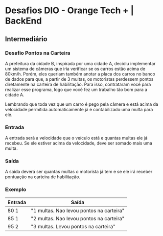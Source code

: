 # Desafios DIO - Orange Tech + | BackEnd

## Intermediário

### Desafio Pontos na Carteira

A prefeitura da cidade B, inspirada por uma cidade A, decidiu implementar um sistema de câmeras que iria verificar se os carros estão acima de 80km/h. Porém, eles queriam também anotar a placa dos carros no banco de dados para que, a partir de 3 multas, os motoristas perdessem pontos diretamente na carteira de habilitação. Para isso, contrataram você para realizar esse programa, logo que você fez um trabalho tão bom para a cidade A.

Lembrando que toda vez que um carro é pego pela câmera e está acima da velocidade permitida automaticamente já é contabilizado uma multa para ele.

### Entrada

A entrada será a velocidade que o veículo está e quantas multas ele já recebeu. Se ele estiver acima da velocidade, deve ser somado mais uma multa.

### Saída

A saída deverá ser quantas multas o motorista já tem e se ele irá receber pontuação na carteira de habilitação.

### Exemplo

| Entrada | Saída                                    |
| ------- | ---------------------------------------- |
| 80 1    | "1 multas. Nao levou pontos na carteira" |
| 85 1    | "2 multas. Nao levou pontos na carteira" |
| 95 2    | "3 multas. Levou pontos na carteira"     |